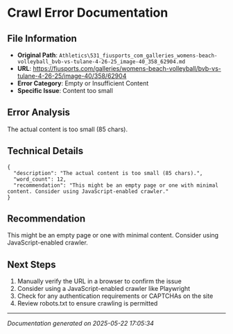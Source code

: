 # Crawl Error Documentation

## File Information
- **Original Path**: `Athletics\531_fiusports_com_galleries_womens-beach-volleyball_bvb-vs-tulane-4-26-25_image-40_358_62904.md`
- **URL**: https://fiusports.com/galleries/womens-beach-volleyball/bvb-vs-tulane-4-26-25/image-40/358/62904
- **Error Category**: Empty or Insufficient Content
- **Specific Issue**: Content too small

## Error Analysis
The actual content is too small (85 chars).

## Technical Details
```
{
  "description": "The actual content is too small (85 chars).",
  "word_count": 12,
  "recommendation": "This might be an empty page or one with minimal content. Consider using JavaScript-enabled crawler."
}
```

## Recommendation
This might be an empty page or one with minimal content. Consider using JavaScript-enabled crawler.

## Next Steps
1. Manually verify the URL in a browser to confirm the issue
2. Consider using a JavaScript-enabled crawler like Playwright
3. Check for any authentication requirements or CAPTCHAs on the site
4. Review robots.txt to ensure crawling is permitted

---
*Documentation generated on 2025-05-22 17:05:34*
